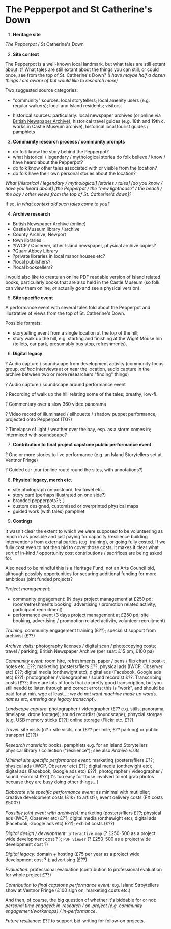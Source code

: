 # The Pepperpot and St Catherine's Down

1. __Heritage site__

*The Pepperpot* / St Catherine's Down

2. __Site context__

The Pepperpot is a well-known local landmark, but what tales are still extant about it? What tales are still extant about the things you can still, or could once, see from the top of St. Catherine's Down? *(I have maybe half a dozen things I am aware of but would like to research more)*

Two suggested source categories:

- "community" sources: local storytellers; local amenity users (e.g. regular walkers); local and Island residents; visitors.

- historical sources: particularly: local newspaper archives (or online via [British Newspaper Archive](https://britishnewspaperarchive.co.uk)), historical travel guides (e.g. 18th and 19th c. works in Castle Museum archive),  historical local tourist guides / pamphlets

3. __Community research  process / community prompts__

- do folk know the story behind the Pepperpot?
- what historical / legendary / mythological stories do folk believe / know / have heard about the Pepperpot?
- do folk know other tales associated with or visible from the location?
- do folk have their own personal stories about the location?

*What [historical / legendary / mythological] [stories / tales] [do you know / have you heard about] [the Pepperpot / the "new lighthouse" / the beach / the bay / other views from the top of St. Catherine's down]?*

If so, *In what context did such tales come to you?*

4. __Archive research__

- British Newspaper Archive (online)
- Castle Museum library / archive
- County Archive, Newport
- town libraries
- ?IWCP / Observer, other Island newspaper, physical archive copies?
- ?Quarr Abbey Library
- ?private libraries in local manor houses etc?
- ?local publishers?
- ?local booksellers?

I would also like to create an online PDF readable version of Island related books, particularly books that are also held in the Castle Museum (so folk can view them online, *or* actually go and see a physical version).

5. __Site specific event__

A performance event with several tales told about the Pepperpot and illustrative of views from the top of St. Catherine's Down.

Possible formats:

- storytelling event from a single location at the top of the hill;
- story walk up the hill, e.g. starting and finishing at the Wight Mouse Inn (toilets, car park, presumably bus stop, refreshments).

6. __Digital legacy__

? Audio capture / soundscape from development activity (community focus group, *ad hoc* interviews at or near the location, audio capture in the archive between two or more researchers "finding" things)

? Audio capture / soundscape around performance event

? Recording of walk up the hill relating some of the tales; breathy; low-fi.

? Commentary over a slow 360 video panorama

? Video record of illuminated / silhouette / shadow puppet performance, projected onto Pepperpot (TG?)

? Timelapse of light / weather over the bay, esp. as a storm comes in; intermixed with soundscape?

7. __Contribution to final project capstone public performance event__

? One or more stories to live performance (e.g. an Island Storytellers set at Ventnor Fringe)

? Guided car tour (online route round the sites, with annotations?)

8. __Physical legacy, merch etc.__

- site photograph on postcard, tea towel etc..
- story card (perhaps illustrated on one side?)
- branded pepperpots?!;-)
- custom designed, customised or overprinted physical maps
- guided work (with tales) pamphlet

9. __Costings__

It wasn't clear the extent to which we were supposed to be volunteering as much in as possible and just paying for capacity /resilience building interventions from external parties (e.g. training), or going fully costed. If we fully cost even to not then bid to cover those costs, it makes it clear what sort of in-kind / opportunity cost contributions / sacrifices are being asked for.

Also need to be mindful this is a Heritage Fund, not an Arts Council bid, although possibly opportunities for securing additional funding for more ambitious joint funded projects?

*Project management:*

- community engagement: (N days project management at £250 pd; room/refreshments booking, advertising / promotion related activity, participant recruitment)
- performance event (3 days project management at £250 pd; site booking, advertising / promnotion related activity, volunteer recruitment)

*Training:* community engagement training (£??); specialist support from archivist (£??)

*Archive visits:* photography licenses / digital scan / photocopying costs; travel / parking; British Newspaper Archive (per seat: £15 pm, £100 pa)

*Community event:* room hire, refreshments, paper / pens / flip chart / post-it notes etc. £??; marketing (posters/fliers £??; physical ads (IWCP, Observer etc) £??; digital media (onthewight etc); digital ads (Facebook, Google ads etc) £??); photographer / videographer / sound recordist £??. Transcribing costs (£??; there are lots of tools that do pretty good transcription, but you still needd to listen through and correct errors; this is "work", and should be paid for at min. wge at least...; *we do not want machine made up words, names etc, entering any legacy transcript*).

*Landscape capture*: photographer / videographer (£?? e.g. stills, panorama, timelapse, drone footage); sound recordist (soundscape); phsycial storgae (e.g. USB memory sticks £??); online storage (Flickr etc. £??)

*Travel:* site visits (n? x site visits, car (£?? per mile, £?? parking) or public transport (£??))

*Research materials*: books, pamphlets e.g. for an Island Storytellers physical library / collection ("resilience"); see also *Archive visits*

*Minimal site specific performance event:* marketing (posters/fliers £??; physical ads (IWCP, Observer etc) £??; digital media (onthewight etc); digital ads (Facebook, Google ads etc) £??); photographer / videographer / sound recordist £?? [it's too easy for those involved to not grab photos becuase they are busy doing other things...]

*Elaborate site specific performance event:* as minimal with mutliplier; creative development costs (£1k+ to artist?); event delivery costs (FX costs £500?)

*Possible joint event with archive(s):* marketing (posters/fliers £??; physical ads (IWCP, Observer etc) £??; digital media (onthewight etc); digital ads (Facebook, Google ads etc) £??); exhibit costs (£??)

*Digital design / development:* `interactive map` (? £250-500 as a project wide development cost ? ); `PDF viewer` (? £250-500 as a project wide development cost ?)

*Digital legacy:* domain + hosting (£75 per year as a project wide development cost ? ); advertising (£??)

*Evaluation:* professional evaluation (contribution to professional evaluation for whole project £??)

*Contribution to final capstone performance event:* e.g. Island Stroytellers show at Ventnor Fringe (£100 sign on, marketing costs etc.)

And then, of course, the big question of whether it's biddable for or not: *personal time engaged: in-research / on-project (e.g. community engagement/workshops) / in-performance*.

*Future resilience*: £?? to support bid-writing for follow-on projects.
